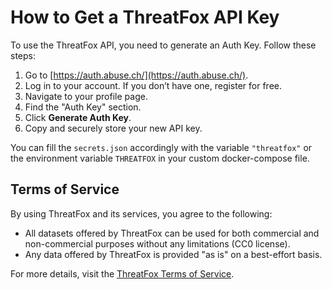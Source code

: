 # How to Get a ThreatFox API Key

To use the ThreatFox API, you need to generate an Auth Key. Follow these steps:

1. Go to [https://auth.abuse.ch/](https://auth.abuse.ch/).
2. Log in to your account. If you don’t have one, register for free.
3. Navigate to your profile page.
4. Find the "Auth Key" section.
5. Click **Generate Auth Key**.
6. Copy and securely store your new API key.

You can fill the `secrets.json` accordingly with the variable `"threatfox"` or the environment variable `THREATFOX` in your custom docker-compose file.

## Terms of Service

By using ThreatFox and its services, you agree to the following:

- All datasets offered by ThreatFox can be used for both commercial and non-commercial purposes without any limitations (CC0 license).
- Any data offered by ThreatFox is provided "as is" on a best-effort basis.

For more details, visit the [ThreatFox Terms of Service](https://threatfox.abuse.ch/api/#tos).
